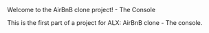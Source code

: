 Welcome to the AirBnB clone project! - The Console

This is the first part of a project for ALX: AirBnB clone - The console. 
